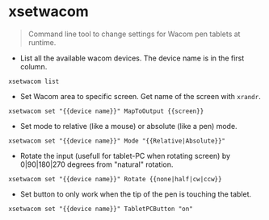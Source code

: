 # xsetwacom

> Command line tool to change settings for Wacom pen tablets at runtime.

- List all the available wacom devices. The device name is in the first column.

`xsetwacom list`

- Set Wacom area to specific screen. Get name of the screen with `xrandr`.

`xsetwacom set "{{device name}}" MapToOutput {{screen}}`

- Set mode to relative (like a mouse) or absolute (like a pen) mode.

`xsetwacom set "{{device name}}" Mode "{{Relative|Absolute}}"`

- Rotate the input (usefull for tablet-PC when rotating screen) by 0|90|180|270 degrees from "natural" rotation.

`xsetwacom set "{{device name}}" Rotate {{none|half|cw|ccw}}`

- Set button to only work when the tip of the pen is touching the tablet.

`xsetwacom set "{{device name}}" TabletPCButton "on"`
